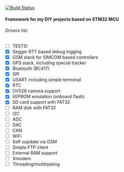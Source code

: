 [![Build Status](https://travis-ci.org/Pugnator/CoreTex.svg?branch=master)](https://travis-ci.org/Pugnator/CoreTex)

#### Framework for my DIY projects based on STM32 MCU

###### Drivers list:

- [ ] TESTS!
- [x] Segger RTT based debug logging
- [x] GSM stack for SIMCOM based controllers
- [x] GPS stack, including special tracker
- [x] Bluetooth (BC417)
- [x] SPI
- [x] USART including simple termonal
- [x] RTC
- [x] OV528 camera support
- [x] EEPROM emulation (onboard flash)
- [x] SD card support with FAT32
- [ ] RAM disk with FAT32
- [ ] I2C
- [ ] ADC
- [ ] DAC
- [ ] CAN
- [ ] WiFi
- [ ] Self uupdate via GSM
- [ ] Simple FTP client
- [ ] External RAM support
- [ ] Xmodem
- [ ] Threading/multitasking